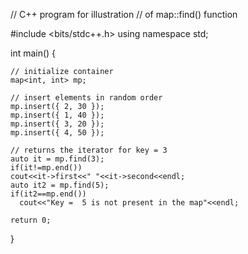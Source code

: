 // C++ program for illustration 
// of map::find() function 


#include <bits/stdc++.h> 
using namespace std; 

int main() 
{ 

	// initialize container 
	map<int, int> mp; 

	// insert elements in random order 
	mp.insert({ 2, 30 }); 
	mp.insert({ 1, 40 }); 
	mp.insert({ 3, 20 }); 
	mp.insert({ 4, 50 }); 

	// returns the iterator for key = 3 
	auto it = mp.find(3);
    if(it!=mp.end())
    cout<<it->first<<" "<<it->second<<endl;
    auto it2 = mp.find(5);
    if(it2==mp.end())
      cout<<"Key =  5 is not present in the map"<<endl;

	return 0; 
} 
